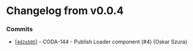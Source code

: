 # Changelog from v0.0.4
### Commits
* [[`4d2a505`](http://github.com/coda-it/swift-utils/commit/4d2a505dd54d40cab0c4cae282d6e7b2d8881435)] - CODA-144 - Publish Loader component (#4) (Oskar Szura)